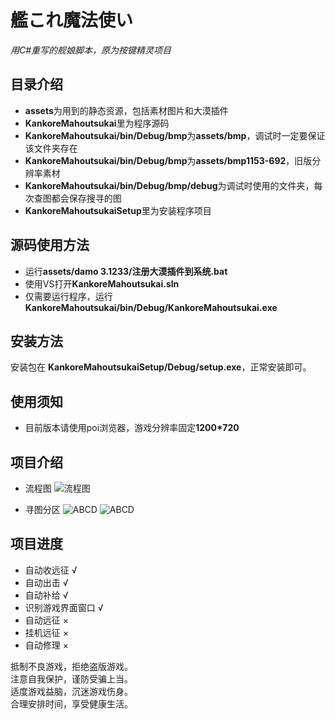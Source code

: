 # 艦これ魔法使い

*用C#重写的舰娘脚本，原为按键精灵项目*

## 目录介绍

- **assets**为用到的静态资源，包括素材图片和大漠插件
- **KankoreMahoutsukai**里为程序源码
- **KankoreMahoutsukai/bin/Debug/bmp**为**assets/bmp**，调试时一定要保证该文件夹存在
- **KankoreMahoutsukai/bin/Debug/bmp**为**assets/bmp1153-692**，旧版分辨率素材
- **KankoreMahoutsukai/bin/Debug/bmp/debug**为调试时使用的文件夹，每次查图都会保存搜寻的图
- **KankoreMahoutsukaiSetup**里为安装程序项目

## 源码使用方法

- 运行**assets/damo 3.1233/注册大漠插件到系统.bat**
- 使用VS打开**KankoreMahoutsukai.sln**
- 仅需要运行程序，运行**KankoreMahoutsukai/bin/Debug/KankoreMahoutsukai.exe**

## 安装方法

安装包在 **KankoreMahoutsukaiSetup/Debug/setup.exe**，正常安装即可。

## 使用须知

- 目前版本请使用poi浏览器，游戏分辨率固定**1200*720**

## 项目介绍

- 流程图
  ![流程图](https://raw.githubusercontent.com/Sakurai233/KankoreMahoutsukai/develop/README/%E6%B5%81%E7%A8%8B%E5%9B%BE.png)

- 寻图分区
  ![ABCD](https://raw.githubusercontent.com/Sakurai233/KankoreMahoutsukai/develop/README/ABCD.bmp)
  ![ABCD](https://raw.githubusercontent.com/Sakurai233/KankoreMahoutsukai/develop/README/EF.bmp)


## 项目进度
- 自动收远征 √
- 自动出击 √
- 自动补给 √
- 识别游戏界面窗口 √
- 自动远征 ×
- 挂机远征 ×
- 自动修理 ×

抵制不良游戏，拒绝盗版游戏。<br>
注意自我保护，谨防受骗上当。<br>
适度游戏益脑，沉迷游戏伤身。<br>
合理安排时间，享受健康生活。